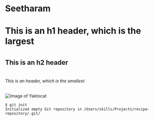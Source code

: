 # Seetharam
# <h1> This is an h1 header, which is the largest
# <h2> This is an h2 header
# <h6> This is an header, which is the smallest

  ![Image of Yaktocat](https://octodex.github.com/images/yaktocat.png)

```
$ git init
Initialized empty Git repository in /Users/skills/Projects/recipe-repository/.git/
```
